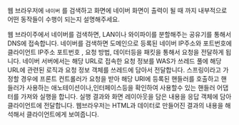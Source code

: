 웹 브라우저에 `네이버` 를 검색하고 화면에 네이버 화면이 출력이 될 때 까지 내부적으로 어떤 동작들이 수행이 되는지 설명해주세요.

웹 브라이주에서 네이버를 검색하면,
LAN이나 와이파이를 분할해주는 공유기를 통해서 DNS에 접속합니다.
네이버를 검색하면 도메인으로 등록된 네이버 IP주소와 포트번호에 클라이언트 IP주소 포트번호 , 요청 방법, 데이터등을 패킷을 통해서 요청을 전달하게 됩니다.
네이버 서버에서는 해당 URL로 접속한 요청 정보를 WAS가 쓰레드 풀에 해당 URL에 관련된 로직과 요청 정보 객체를 쓰레드에 담아서 전달합니다.
스프링이라고 가정할 경우에 프론트 컨트롤러가 요청을 받아 해당 URI에 등록된 핸들러를 호출하고
핸들러가 사용하는 애노테이션이나,인터페이스등을 확인하여 사용할수 있는 핸들러 어댑터를 가져와 실행을 합니다.
실행 결과와 화면 레이아웃을 담은 내용을 응답 객체에 담아 클라이언트에 전달합니다.
웹브라우저는 HTML과 데이터로 만들어진 결과의 내용을 해석해서 클라이언트에게 보여줍니다.